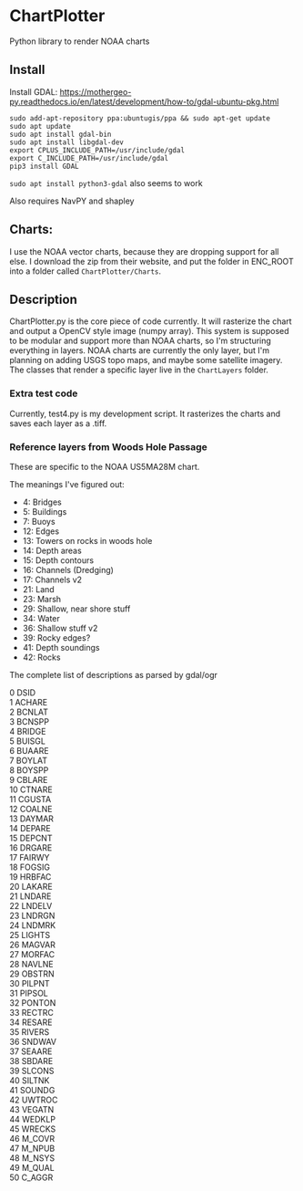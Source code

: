 # ChartPlotter

Python library to render NOAA charts

## Install

Install GDAL:
https://mothergeo-py.readthedocs.io/en/latest/development/how-to/gdal-ubuntu-pkg.html

~~~
sudo add-apt-repository ppa:ubuntugis/ppa && sudo apt-get update
sudo apt update
sudo apt install gdal-bin
sudo apt install libgdal-dev
export CPLUS_INCLUDE_PATH=/usr/include/gdal
export C_INCLUDE_PATH=/usr/include/gdal
pip3 install GDAL
~~~

`sudo apt install python3-gdal` also seems to work

Also requires NavPY and shapley

## Charts:

I use the NOAA vector charts, because they are dropping support for all else. I download the zip from their website, and put the folder in ENC_ROOT into a folder called
`ChartPlotter/Charts`.

## Description

ChartPlotter.py is the core piece of code currently. It will rasterize the chart and output a OpenCV style image (numpy array). This system is supposed to be modular and support more than NOAA charts, so I'm structuring everything in layers. NOAA
charts are currently the only layer, but I'm planning on adding USGS topo maps, and maybe some satellite imagery. The classes that render a specific layer live in the `ChartLayers` folder.

### Extra test code

Currently, test4.py is my development script. It rasterizes the charts and saves each layer as a .tiff.

### Reference layers from Woods Hole Passage

These are specific to the NOAA US5MA28M chart.

The meanings I've figured out:

- 4: Bridges
- 5: Buildings
- 7: Buoys
- 12: Edges
- 13: Towers on rocks in woods hole
- 14: Depth areas
- 15: Depth contours
- 16: Channels (Dredging)
- 17: Channels v2
- 21: Land
- 23: Marsh
- 29: Shallow, near shore stuff
- 34: Water
- 36: Shallow stuff v2
- 39: Rocky edges?
- 41: Depth soundings
- 42: Rocks

The complete list of descriptions as parsed by gdal/ogr

0 DSID  
1 ACHARE  
2 BCNLAT  
3 BCNSPP  
4 BRIDGE  
5 BUISGL  
6 BUAARE  
7 BOYLAT  
8 BOYSPP  
9 CBLARE  
10 CTNARE  
11 CGUSTA  
12 COALNE  
13 DAYMAR  
14 DEPARE  
15 DEPCNT  
16 DRGARE  
17 FAIRWY  
18 FOGSIG  
19 HRBFAC  
20 LAKARE  
21 LNDARE  
22 LNDELV  
23 LNDRGN  
24 LNDMRK  
25 LIGHTS  
26 MAGVAR  
27 MORFAC  
28 NAVLNE  
29 OBSTRN  
30 PILPNT  
31 PIPSOL  
32 PONTON  
33 RECTRC  
34 RESARE  
35 RIVERS  
36 SNDWAV  
37 SEAARE  
38 SBDARE  
39 SLCONS  
40 SILTNK  
41 SOUNDG  
42 UWTROC  
43 VEGATN  
44 WEDKLP  
45 WRECKS  
46 M_COVR  
47 M_NPUB  
48 M_NSYS  
49 M_QUAL  
50 C_AGGR  
